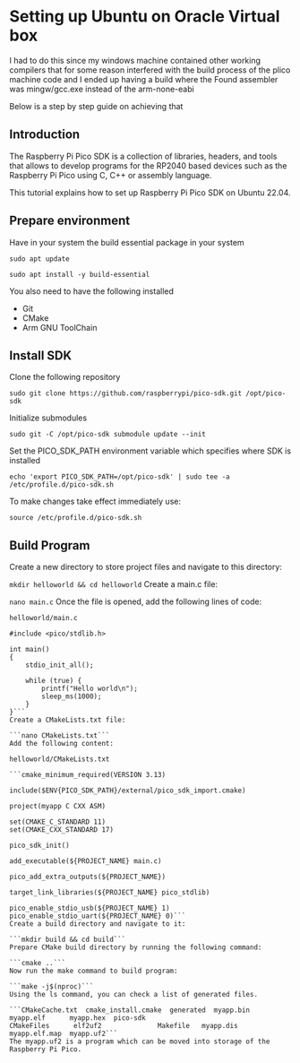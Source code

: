 # Setting up Ubuntu on Oracle Virtual box

I had to do this since my windows machine contained other working compilers that for some reason interfered with the build process of the plico machine code and I ended up having a build where the Found assembler was mingw/gcc.exe instead of the arm-none-eabi

Below is a step by step guide on achieving that

## Introduction
The Raspberry Pi Pico SDK is a collection of libraries, headers, and tools that allows to develop programs for the RP2040 based devices such as the Raspberry Pi Pico using C, C++ or assembly language.

This tutorial explains how to set up Raspberry Pi Pico SDK on Ubuntu 22.04.

## Prepare environment

Have in your system the build essential package in your system

```
sudo apt update

sudo apt install -y build-essential 

```

You also need to have the following installed

* Git
* CMake
* Arm GNU ToolChain

## Install SDK

Clone the following repository
```
sudo git clone https://github.com/raspberrypi/pico-sdk.git /opt/pico-sdk

```

Initialize submodules
```
sudo git -C /opt/pico-sdk submodule update --init

```

Set the PICO_SDK_PATH environment variable which specifies where SDK is installed

```
echo 'export PICO_SDK_PATH=/opt/pico-sdk' | sudo tee -a /etc/profile.d/pico-sdk.sh
```

To make changes take effect immediately use:
```
source /etc/profile.d/pico-sdk.sh
```

## Build Program

Create a new directory to store project files and navigate to this directory:

```mkdir helloworld && cd helloworld```
Create a main.c file:

```nano main.c```
Once the file is opened, add the following lines of code:

```helloworld/main.c```

```#include <stdio.h>
#include <pico/stdlib.h>

int main()
{
    stdio_init_all();

    while (true) {
        printf("Hello world\n");
        sleep_ms(1000);
    }
}```
Create a CMakeLists.txt file:

```nano CMakeLists.txt```
Add the following content:

helloworld/CMakeLists.txt

```cmake_minimum_required(VERSION 3.13)

include($ENV{PICO_SDK_PATH}/external/pico_sdk_import.cmake)

project(myapp C CXX ASM)

set(CMAKE_C_STANDARD 11)
set(CMAKE_CXX_STANDARD 17)

pico_sdk_init()

add_executable(${PROJECT_NAME} main.c)

pico_add_extra_outputs(${PROJECT_NAME})

target_link_libraries(${PROJECT_NAME} pico_stdlib)

pico_enable_stdio_usb(${PROJECT_NAME} 1)
pico_enable_stdio_uart(${PROJECT_NAME} 0)```
Create a build directory and navigate to it:

```mkdir build && cd build```
Prepare CMake build directory by running the following command:

```cmake ..```
Now run the make command to build program:

```make -j$(nproc)```
Using the ls command, you can check a list of generated files.

```CMakeCache.txt  cmake_install.cmake  generated  myapp.bin  myapp.elf      myapp.hex  pico-sdk
CMakeFiles      elf2uf2              Makefile   myapp.dis  myapp.elf.map  myapp.uf2```
The myapp.uf2 is a program which can be moved into storage of the Raspberry Pi Pico.